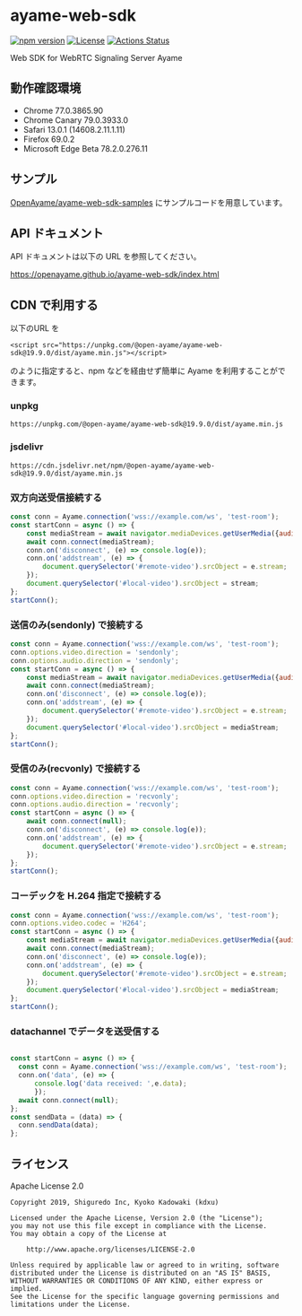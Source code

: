 # ayame-web-sdk

[![npm version](https://badge.fury.io/js/%40open-ayame%2Fayame-web-sdk.svg)](https://badge.fury.io/js/%40open-ayame%2Fayame-web-sdk)
[![License](https://img.shields.io/badge/License-Apache%202.0-blue.svg)](https://opensource.org/licenses/Apache-2.0)
[![Actions Status](https://github.com/OpenAyame/ayame-web-sdk/workflows/Lint%20And%20Flow%20Test/badge.svg)](https://github.com/OpenAyame/ayame-web-sdk/actions)

Web SDK for WebRTC Signaling Server Ayame


## 動作確認環境

- Chrome 77.0.3865.90
- Chrome Canary 79.0.3933.0
- Safari 13.0.1 (14608.2.11.1.11)
- Firefox 69.0.2
- Microsoft Edge Beta 78.2.0.276.11

## サンプル

[OpenAyame/ayame-web-sdk-samples](https://github.com/OpenAyame/ayame-web-sdk-samples) にサンプルコードを用意しています。

## API ドキュメント

API ドキュメントは以下の URL を参照してください。

https://openayame.github.io/ayame-web-sdk/index.html

## CDN で利用する

以下のURL を

```
<script src="https://unpkg.com/@open-ayame/ayame-web-sdk@19.9.0/dist/ayame.min.js"></script>
```

のように指定すると、npm などを経由せず簡単に Ayame を利用することができます。

### unpkg

```
https://unpkg.com/@open-ayame/ayame-web-sdk@19.9.0/dist/ayame.min.js
```

### jsdelivr

```
https://cdn.jsdelivr.net/npm/@open-ayame/ayame-web-sdk@19.9.0/dist/ayame.min.js
```

### 双方向送受信接続する

```javascript
const conn = Ayame.connection('wss://example.com/ws', 'test-room');
const startConn = async () => {
    const mediaStream = await navigator.mediaDevices.getUserMedia({audio: true, video: true});
    await conn.connect(mediaStream);
    conn.on('disconnect', (e) => console.log(e));
    conn.on('addstream', (e) => {
        document.querySelector('#remote-video').srcObject = e.stream;
    });
    document.querySelector('#local-video').srcObject = stream;
};
startConn();
```


### 送信のみ(sendonly) で接続する

```javascript
const conn = Ayame.connection('wss://example.com/ws', 'test-room');
conn.options.video.direction = 'sendonly';
conn.options.audio.direction = 'sendonly';
const startConn = async () => {
    const mediaStream = await navigator.mediaDevices.getUserMedia({audio: true, video: true});
    await conn.connect(mediaStream);
    conn.on('disconnect', (e) => console.log(e));
    conn.on('addstream', (e) => {
        document.querySelector('#remote-video').srcObject = e.stream;
    });
    document.querySelector('#local-video').srcObject = mediaStream;
};
startConn();
```


### 受信のみ(recvonly) で接続する

```javascript
const conn = Ayame.connection('wss://example.com/ws', 'test-room');
conn.options.video.direction = 'recvonly';
conn.options.audio.direction = 'recvonly';
const startConn = async () => {
    await conn.connect(null);
    conn.on('disconnect', (e) => console.log(e));
    conn.on('addstream', (e) => {
        document.querySelector('#remote-video').srcObject = e.stream;
    });
};
startConn();
```

### コーデックを H.264 指定で接続する

```javascript
const conn = Ayame.connection('wss://example.com/ws', 'test-room');
conn.options.video.codec = 'H264';
const startConn = async () => {
    const mediaStream = await navigator.mediaDevices.getUserMedia({audio: true, video: true});
    await conn.connect(mediaStream);
    conn.on('disconnect', (e) => console.log(e));
    conn.on('addstream', (e) => {
        document.querySelector('#remote-video').srcObject = e.stream;
    });
    document.querySelector('#local-video').srcObject = mediaStream;
};
startConn();
```

### datachannel でデータを送受信する

```javascript

const startConn = async () => {
  const conn = Ayame.connection('wss://example.com/ws', 'test-room');
  conn.on('data', (e) => {
      console.log('data received: ',e.data);
      });
  await conn.connect(null);
};
const sendData = (data) => {
  conn.sendData(data);
};
```

## ライセンス

Apache License 2.0

```
Copyright 2019, Shiguredo Inc, Kyoko Kadowaki (kdxu)

Licensed under the Apache License, Version 2.0 (the "License");
you may not use this file except in compliance with the License.
You may obtain a copy of the License at

    http://www.apache.org/licenses/LICENSE-2.0

Unless required by applicable law or agreed to in writing, software
distributed under the License is distributed on an "AS IS" BASIS,
WITHOUT WARRANTIES OR CONDITIONS OF ANY KIND, either express or implied.
See the License for the specific language governing permissions and
limitations under the License.
```
